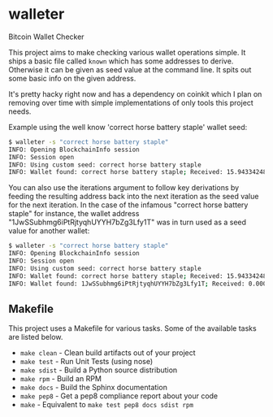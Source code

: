 # walleter

Bitcoin Wallet Checker

This project aims to make checking various wallet operations simple. It ships
a basic file called ``known`` which has some addresses to derive. Otherwise
it can be given as seed value at the command line. It spits out some basic
info on the given address.

It's pretty hacky right now and has a dependency on coinkit which I plan on
removing over time with simple implementations of only tools this project
needs.

Example using the well know 'correct horse battery staple' wallet seed:

```bash
$ walleter -s "correct horse battery staple"
INFO: Opening BlockchainInfo session
INFO: Session open
INFO: Using custom seed: correct horse battery staple
INFO: Wallet found: correct horse battery staple; Received: 15.94334248; Address: 1JwSSubhmg6iPtRjtyqhUYYH7bZg3Lfy1T; Private Key: 5KJvsngHeMpm884wtkJNzQGaCErckhHJBGFsvd3VyK5qMZXj3hS; Balance: 0.00000000
```

You can also use the iterations argument to follow key derivations by feeding
the resulting address back into the next iteration as the seed value for the
next iteration. In the case of the infamous "correct horse battery staple" for
instance, the wallet address "1JwSSubhmg6iPtRjtyqhUYYH7bZg3Lfy1T" was in turn
used as a seed value for another wallet:

```bash
$ walleter -s "correct horse battery staple"
INFO: Opening BlockchainInfo session
INFO: Session open
INFO: Using custom seed: correct horse battery staple
INFO: Wallet found: correct horse battery staple; Received: 15.94334248; Address: 1JwSSubhmg6iPtRjtyqhUYYH7bZg3Lfy1T; Private Key: 5KJvsngHeMpm884wtkJNzQGaCErckhHJBGFsvd3VyK5qMZXj3hS; Balance: 0.00000000
INFO: Wallet found: 1JwSSubhmg6iPtRjtyqhUYYH7bZg3Lfy1T; Received: 0.00006000; Address: 19QBydCuMiY7aRTbkP2tb3KQJUWkTrr5Xi; Private Key: 5JB2t78gAAiDeRf5KRxugTjWcu862yaf44bWL9eVvAUj1ipA1iU; Balance: 0.00000000
```


## Makefile

This project uses a Makefile for various tasks. Some of the available tasks
are listed below.

* `make clean` - Clean build artifacts out of your project
* `make test` - Run Unit Tests (using nose)
* `make sdist` - Build a Python source distribution
* `make rpm` - Build an RPM
* `make docs` - Build the Sphinx documentation
* `make pep8` - Get a pep8 compliance report about your code
* `make` - Equivalent to `make test pep8 docs sdist rpm`
